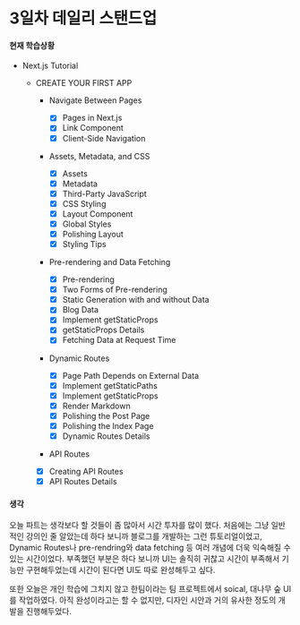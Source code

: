 # 3일차 데일리 스탠드업

#### 현재 학습상황

- Next.js Tutorial

  - CREATE YOUR FIRST APP

    - Navigate Between Pages

      - [x] Pages in Next.js
      - [x] Link Component
      - [x] Client-Side Navigation

    - Assets, Metadata, and CSS

      - [x] Assets
      - [x] Metadata
      - [x] Third-Party JavaScript
      - [x] CSS Styling
      - [x] Layout Component
      - [x] Global Styles
      - [x] Polishing Layout
      - [x] Styling Tips

    - Pre-rendering and Data Fetching

      - [x] Pre-rendering
      - [x] Two Forms of Pre-rendering
      - [x] Static Generation with and without Data
      - [x] Blog Data
      - [x] Implement getStaticProps
      - [x] getStaticProps Details
      - [x] Fetching Data at Request Time

    - Dynamic Routes

      - [x] Page Path Depends on External Data
      - [x] Implement getStaticPaths
      - [x] Implement getStaticProps
      - [x] Render Markdown
      - [x] Polishing the Post Page
      - [x] Polishing the Index Page
      - [x] Dynamic Routes Details

    - API Routes

    - [x] Creating API Routes
    - [x] API Routes Details

#### 생각

오늘 파트는 생각보다 할 것들이 좀 많아서 시간 투자를 많이 했다. 처음에는 그냥 일반적인 강의인 줄 알았는데 하다 보니까 블로그를 개발하는 그런 튜토리얼이었고, Dynamic Routes나 pre-rendring와 data fetching 등 여러 개념에 더욱 익숙해질 수 있는 시간이었다. 부족했던 부분은 하다 보니까 UI는 솔직히 귀찮고 시간이 부족해서 기능만 구현해두었는데 시간이 된다면 UI도 따로 완성해두고 싶다.

또한 오늘은 개인 학습에 그치지 않고 한팀이라는 팀 프로젝트에서 soical, 대나무 숲 UI를 작업하였다. 아직 완성이라고는 할 수 없지만, 디자인 시안과 거의 유사한 정도의 개발을 진행해두었다.
